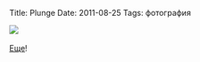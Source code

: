Title: Plunge
Date: 2011-08-25
Tags: фотография

<div class="text"><img src="http://dl.dropbox.com/u/140528/site/plunge.jpg" /><br /><br />
<a href="http://www.zoebingham.com/valentine-schmidt/plunge-the-plight-of-the-london-lido/">Еще</a>!</div>